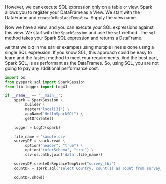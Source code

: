 However, we can execute SQL expression only on a table or view. Spark allows you to register your DataFrame as a View. We start with the DataFrame and `createOrReplaceTempView`. Supply the view name.

Now we have a view, and you can execute your SQL expressions against this view. We start with the `SparkSession` and use the `sql` method. The `sql` method takes your Spark SQL expression and returns a DataFrame.

All that we did in the earlier examples using multiple lines is done using a single SQL expression. If you know SQL, this approach could be easy to learn and the fastest method to meet your requirements. And the best part, Spark SQL, is as performant as the DataFrames. So, using SQL, you are not going to pay any additional performance cost.

```python
import os
from pyspark.sql import SparkSession
from lib.logger import Log4J

if __name__ == "__main__":
    spark = SparkSession \
        .builder \
        .master("local[3]") \
        .appName("HelloSparkSQL") \
        .getOrCreate()

    logger = Log4J(spark)

    file_name = 'sample.csv'
    surveyDF = spark.read \
        .option("header", "true") \
        .option("inferSchema", "true") \
        .csv(os.path.join('data',file_name))

    surveyDF.createOrReplaceTempView("survey_tbl")
    countDF = spark.sql("select Country, count(1) as count from survey_tbl where Age<40 group by Country")

    countDF.show()
```

